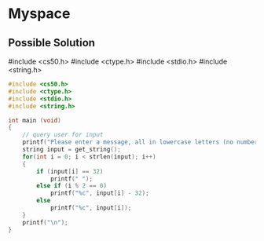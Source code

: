# Myspace

## Possible Solution
#include <cs50.h>
#include <ctype.h>
#include <stdio.h>
#include <string.h>

```c
#include <cs50.h>
#include <ctype.h>
#include <stdio.h>
#include <string.h>

int main (void)
{
    // query user for input
    printf("Please enter a message, all in lowercase letters (no numbers): ");
    string input = get_string();
    for(int i = 0; i < strlen(input); i++)
    {
        if (input[i] == 32)
            printf(" ");
        else if (i % 2 == 0)
            printf("%c", input[i] - 32);
        else
            printf("%c", input[i]);
    }
    printf("\n");    
}

```